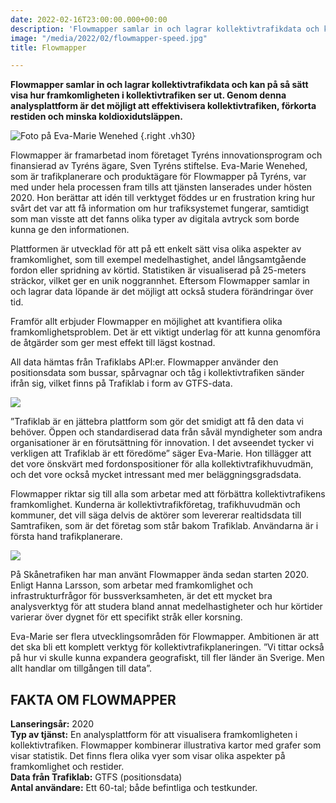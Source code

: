 ```yaml
---
date: 2022-02-16T23:00:00.000+00:00
description: 'Flowmapper samlar in och lagrar kollektivtrafikdata och kan på så sätt visa hur framkomligheten i kollektivtrafiken ser ut. Genom denna analysplattform är det möjligt att effektivisera kollektivtrafiken, förkorta restiden och minska koldioxidutsläppen.'
image: "/media/2022/02/flowmapper-speed.jpg"
title: Flowmapper

---
```


**Flowmapper samlar in och lagrar kollektivtrafikdata och kan på så sätt visa hur framkomligheten i kollektivtrafiken
ser ut. Genom denna analysplattform är det möjligt att effektivisera kollektivtrafiken, förkorta restiden och minska
koldioxidutsläppen.**

![Foto på Eva-Marie Wenehed](/media/2022/02/flowmapper-evamarie.jpg "Eva-Marie Wenehed")
{.right .vh30}

Flowmapper är framarbetad inom företaget Tyréns innovationsprogram och finansierad av Tyréns ägare, Sven Tyréns
stiftelse. Eva-Marie Wenehed, som är trafikplanerare och produktägare för Flowmapper på Tyréns, var med under hela
processen fram tills att tjänsten lanserades under hösten 2020. Hon berättar att idén till verktyget föddes ur en
frustration kring hur svårt det var att få information om hur trafiksystemet fungerar, samtidigt som man visste att det
fanns olika typer av digitala avtryck som borde kunna ge den informationen.

Plattformen är utvecklad för att på ett enkelt sätt visa olika aspekter av framkomlighet, som till exempel
medelhastighet, andel långsamtgående fordon eller spridning av körtid. Statistiken är visualiserad på 25-meters
sträckor, vilket ger en unik noggrannhet. Eftersom Flowmapper samlar in och lagrar data löpande är det möjligt att också
studera förändringar över tid.

Framför allt erbjuder Flowmapper en möjlighet att kvantifiera olika framkomlighetsproblem. Det är ett viktigt underlag
för att kunna genomföra de åtgärder som ger mest effekt till lägst kostnad.

All data hämtas från Trafiklabs API:er. Flowmapper använder den positionsdata som bussar, spårvagnar och tåg i
kollektivtrafiken sänder ifrån sig, vilket finns på Trafiklab i form av GTFS-data.

![](/media/2022/03/flowmapper-passagetid.jpg)

”Trafiklab är en jättebra plattform som gör det smidigt att få den data vi behöver. Öppen och standardiserad data från såväl myndigheter som andra organisationer är en förutsättning för innovation. I det avseendet tycker vi verkligen att Trafiklab är ett föredöme” säger Eva-Marie. Hon tillägger att det vore önskvärt med fordonspositioner för alla kollektivtrafikhuvudmän, och det vore också mycket intressant med mer beläggningsgradsdata.

Flowmapper riktar sig till alla som arbetar med att förbättra kollektivtrafikens framkomlighet. Kunderna är kollektivtrafikföretag, trafikhuvudmän och kommuner, det vill säga delvis de aktörer som levererar realtidsdata till Samtrafiken, som är det företag som står bakom Trafiklab. Användarna är i första hand trafikplanerare.

![](/media/2022/03/flowmapper-stops.jpg)

På Skånetrafiken har man använt Flowmapper ända sedan starten 2020. Enligt Hanna Larsson, som arbetar med framkomlighet och infrastrukturfrågor för bussverksamheten, är det ett mycket bra analysverktyg för att studera bland annat medelhastigheter och hur körtider varierar över dygnet för ett specifikt stråk eller korsning.

Eva-Marie ser flera utvecklingsområden för Flowmapper. Ambitionen är att det ska bli ett komplett verktyg för kollektivtrafikplaneringen. ”Vi tittar också på hur vi skulle kunna expandera geografiskt, till fler länder än Sverige. Men allt handlar om tillgången till data”.

## FAKTA OM FLOWMAPPER

**Lanseringsår:** 2020  
**Typ av tjänst:** En analysplattform för att visualisera framkomligheten i kollektivtrafiken. Flowmapper kombinerar illustrativa kartor med grafer som visar statistik. Det finns flera olika vyer som visar olika aspekter på framkomlighet och restider.  
**Data från Trafiklab:** GTFS (positionsdata)  
**Antal användare:** Ett 60-tal; både befintliga och testkunder.